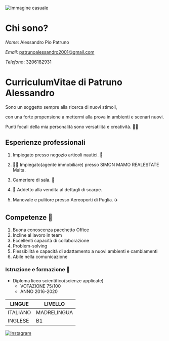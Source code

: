 
   
![Immagine casuale](https://picsum.photos/200/300)

# Chi sono?

*Nome*: Alessandro Pio Patruno

*Email*: patrunoalessandro2001@gmail.com

*Telefono*: 3206182931
 
# CurriculumVitae di Patruno Alessandro

Sono un soggetto sempre alla ricerca di nuovi stimoli,

con una forte propensione a mettermi alla prova in ambienti e scenari nuovi.

Punti focali della mia personalità sono versatilità e creatività. 👨‍🎨

## Esperienze professionali
1. Impiegato presso negozio articoli nautici. 🥽

2. 👨‍💻 Impiegato(agente immobiliare) presso SIMON MAMO REALESTATE Malta.

3. Cameriere di sala. 🍜

4. 👟 Addetto alla vendita al dettagli di scarpe.

5. Manovale e pulitore presso Aereoporti di Puglia. ✈️

## Competenze  🔨

1. Buona conoscenza pacchetto Office
2. Incline al lavoro in team
3. Eccellenti capacità di collaborazione   
4. Problem-solving
5. Flessibilità e capacità di adattamento a nuovi ambienti e cambiamenti
6. Abile nella comunicazione
 

### Istruzione e formazione  📗
- Diploma liceo scientifico(scienze applicate)
    - VOTAZIONE 75/100
    - ANNO 2016-2020


| LINGUE     | LIVELLO |
| ----------- | ----------- |
| ITALIANO     | MADRELINGUA   |
| INGLESE   |   B1     |


[![Instagram](https://img.shields.io/badge/Instagram-%23E4405F.svg?style=for-the-badge&logo=Instagram&logoColor=white)](https://www.instagram.com/_patruu/)







